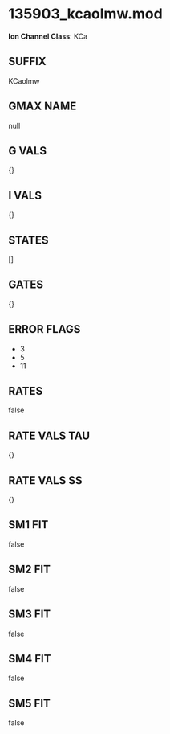 # 135903_kcaolmw.mod

**Ion Channel Class**: KCa

## SUFFIX

KCaolmw

## GMAX NAME

null

## G VALS

{}

## I VALS

{}

## STATES

[]

## GATES

{}

## ERROR FLAGS

- 3
- 5
- 11

## RATES

false

## RATE VALS TAU

{}

## RATE VALS SS

{}

## SM1 FIT

false

## SM2 FIT

false

## SM3 FIT

false

## SM4 FIT

false

## SM5 FIT

false
